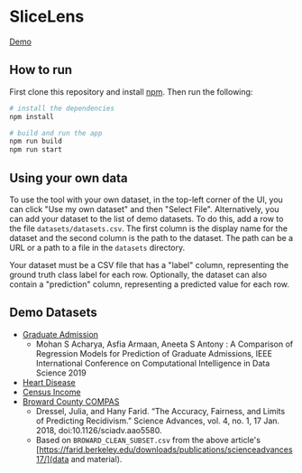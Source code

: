 # SliceLens

[Demo](https://slicelens.vercel.app/)

## How to run

First clone this repository and install [npm](https://www.npmjs.com/get-npm). Then run the following:

```bash
# install the dependencies
npm install

# build and run the app
npm run build
npm run start
```

## Using your own data

To use the tool with your own dataset, in the top-left corner of the UI, you can click "Use my own dataset" and then "Select File". Alternatively, you can add your dataset to the list of demo datasets. To do this, add a row to the file `datasets/datasets.csv`. The first column is the display name for the dataset and the second column is the path to the dataset. The path can be a URL or a path to a file in the `datasets` directory.

Your dataset must be a CSV file that has a "label" column, representing the ground truth class label for each row. Optionally, the dataset can also contain a "prediction" column, representing a predicted value for each row.

## Demo Datasets

* [Graduate Admission](https://www.kaggle.com/mohansacharya/graduate-admissions)
  * Mohan S Acharya, Asfia Armaan, Aneeta S Antony : A Comparison of Regression Models for Prediction of Graduate Admissions, IEEE International Conference on Computational Intelligence in Data Science 2019
* [Heart Disease](http://archive.ics.uci.edu/ml/datasets/Heart+Disease)
* [Census Income](http://archive.ics.uci.edu/ml/datasets/Census+Income)
* [Broward County COMPAS](https://doi.org/10.1126/sciadv.aao5580)
  * Dressel, Julia, and Hany Farid. “The Accuracy, Fairness, and Limits of Predicting Recidivism.” Science Advances, vol. 4, no. 1, 17 Jan. 2018, doi:10.1126/sciadv.aao5580.
  * Based on `BROWARD_CLEAN_SUBSET.csv` from the above article's [https://farid.berkeley.edu/downloads/publications/scienceadvances17/](data and material).